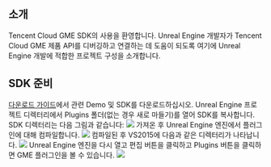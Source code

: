 ## 소개

Tencent Cloud GME SDK의 사용을 환영합니다. Unreal Engine 개발자가 Tencent Cloud GME 제품 API를 디버깅하고 연결하는 데 도움이 되도록 여기에 Unreal Engine 개발에 적합한 프로젝트 구성을 소개합니다.

## SDK 준비

[다운로드 가이드](https://cloud.tencent.com/document/product/607/18521)에서 관련 Demo 및 SDK를 다운로드하십시오.
Unreal Engine 프로젝트 디렉터리에서 Plugins 폴더(없는 경우 새로 마들기)를 열어 SDK를 복사합니다. SDK 디렉터리는 다음 그림과 같습니다:
![](https://main.qcloudimg.com/raw/751894ab16c5262b7a99370cc7efd52c.png)
가져온 후 Unreal Engine 엔진에서 플러그인에 대해 컴파일합니다.
![](https://main.qcloudimg.com/raw/d7c23f8c850c814f1758eabc7f8ba686.png)
컴파일된 후 VS2015에 다음과 같은 디렉터리가 나타납니다.
![](https://main.qcloudimg.com/raw/3005bc887e0179bdc45719b07a61f778.png)
Unreal Engine 엔진을 다시 열고 편집 버튼을 클릭하고 Plugins 버튼을 클릭하면 GME 플러그인을 볼 수 있습니다.
![](https://main.qcloudimg.com/raw/b14824ae09efbf014af246866b79dc48.png)



